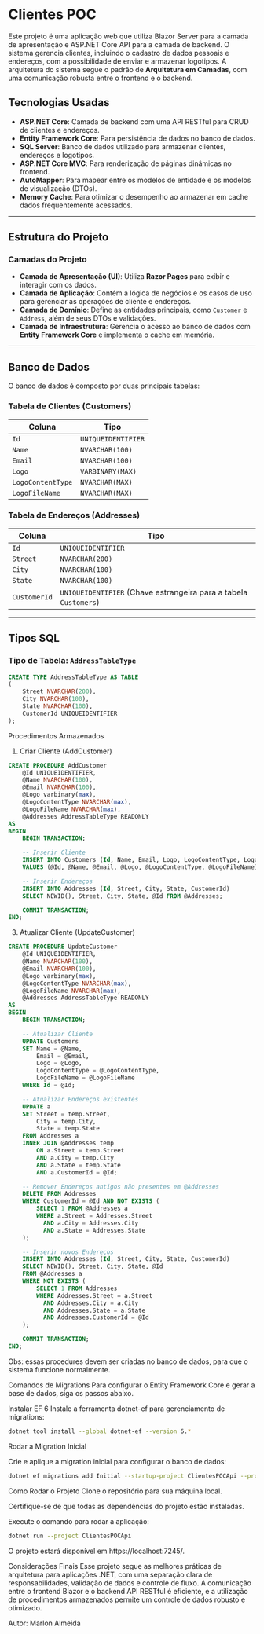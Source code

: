 # Clientes POC

Este projeto é uma aplicação web que utiliza Blazor Server para a camada de apresentação e ASP.NET Core API para a camada de backend. O sistema gerencia clientes, incluindo o cadastro de dados pessoais e endereços, com a possibilidade de enviar e armazenar logotipos. A arquitetura do sistema segue o padrão de **Arquitetura em Camadas**, com uma comunicação robusta entre o frontend e o backend.

## Tecnologias Usadas

- **ASP.NET Core**: Camada de backend com uma API RESTful para CRUD de clientes e endereços.
- **Entity Framework Core**: Para persistência de dados no banco de dados.
- **SQL Server**: Banco de dados utilizado para armazenar clientes, endereços e logotipos.
- **ASP.NET Core MVC**: Para renderização de páginas dinâmicas no frontend.
- **AutoMapper**: Para mapear entre os modelos de entidade e os modelos de visualização (DTOs).
- **Memory Cache**: Para otimizar o desempenho ao armazenar em cache dados frequentemente acessados.

---

## Estrutura do Projeto

### Camadas do Projeto

- **Camada de Apresentação (UI)**: Utiliza **Razor Pages** para exibir e interagir com os dados.
- **Camada de Aplicação**: Contém a lógica de negócios e os casos de uso para gerenciar as operações de cliente e endereços.
- **Camada de Domínio**: Define as entidades principais, como `Customer` e `Address`, além de seus DTOs e validações.
- **Camada de Infraestrutura**: Gerencia o acesso ao banco de dados com **Entity Framework Core** e implementa o cache em memória.

---

## Banco de Dados

O banco de dados é composto por duas principais tabelas:

### **Tabela de Clientes (Customers)**

| Coluna             | Tipo                |
|--------------------|---------------------|
| `Id`               | `UNIQUEIDENTIFIER`  |
| `Name`             | `NVARCHAR(100)`     |
| `Email`            | `NVARCHAR(100)`     |
| `Logo`             | `VARBINARY(MAX)`    |
| `LogoContentType`  | `NVARCHAR(MAX)`     |
| `LogoFileName`     | `NVARCHAR(MAX)`     |

### **Tabela de Endereços (Addresses)**

| Coluna  | Tipo              |
|---------|-------------------|
| `Id`    | `UNIQUEIDENTIFIER` |
| `Street`| `NVARCHAR(200)`    |
| `City`  | `NVARCHAR(100)`    |
| `State` | `NVARCHAR(100)`    |
| `CustomerId` | `UNIQUEIDENTIFIER` (Chave estrangeira para a tabela `Customers`) |

---

## Tipos SQL

### **Tipo de Tabela: `AddressTableType`**

```sql
CREATE TYPE AddressTableType AS TABLE
(
    Street NVARCHAR(200),
    City NVARCHAR(100),
    State NVARCHAR(100),
    CustomerId UNIQUEIDENTIFIER
);
```

Procedimentos Armazenados

1. Criar Cliente (AddCustomer)
   
```sql
CREATE PROCEDURE AddCustomer
    @Id UNIQUEIDENTIFIER,
    @Name NVARCHAR(100),
    @Email NVARCHAR(100),
    @Logo varbinary(max),
    @LogoContentType NVARCHAR(max),
    @LogoFileName NVARCHAR(max),
    @Addresses AddressTableType READONLY
AS
BEGIN
    BEGIN TRANSACTION;

    -- Inserir Cliente
    INSERT INTO Customers (Id, Name, Email, Logo, LogoContentType, LogoFileName)
    VALUES (@Id, @Name, @Email, @Logo, @LogoContentType, @LogoFileName);

    -- Inserir Endereços
    INSERT INTO Addresses (Id, Street, City, State, CustomerId)
    SELECT NEWID(), Street, City, State, @Id FROM @Addresses;

    COMMIT TRANSACTION;
END;
```

3. Atualizar Cliente (UpdateCustomer)
   
```sql
CREATE PROCEDURE UpdateCustomer
    @Id UNIQUEIDENTIFIER,
    @Name NVARCHAR(100),
    @Email NVARCHAR(100),
    @Logo varbinary(max),
    @LogoContentType NVARCHAR(max),
    @LogoFileName NVARCHAR(max),
    @Addresses AddressTableType READONLY
AS
BEGIN
    BEGIN TRANSACTION;

    -- Atualizar Cliente
    UPDATE Customers
    SET Name = @Name,
        Email = @Email,
        Logo = @Logo,
        LogoContentType = @LogoContentType,
        LogoFileName = @LogoFileName
    WHERE Id = @Id;

    -- Atualizar Endereços existentes
    UPDATE a
    SET Street = temp.Street,
        City = temp.City,
        State = temp.State
    FROM Addresses a
    INNER JOIN @Addresses temp
        ON a.Street = temp.Street
        AND a.City = temp.City
        AND a.State = temp.State
        AND a.CustomerId = @Id;

    -- Remover Endereços antigos não presentes em @Addresses
    DELETE FROM Addresses
    WHERE CustomerId = @Id AND NOT EXISTS (
        SELECT 1 FROM @Addresses a
        WHERE a.Street = Addresses.Street
          AND a.City = Addresses.City
          AND a.State = Addresses.State
    );

    -- Inserir novos Endereços
    INSERT INTO Addresses (Id, Street, City, State, CustomerId)
    SELECT NEWID(), Street, City, State, @Id
    FROM @Addresses a
    WHERE NOT EXISTS (
        SELECT 1 FROM Addresses
        WHERE Addresses.Street = a.Street
          AND Addresses.City = a.City
          AND Addresses.State = a.State
          AND Addresses.CustomerId = @Id
    );

    COMMIT TRANSACTION;
END;
```

Obs: essas procedures devem ser criadas no banco de dados, para que o sistema funcione normalmente.

Comandos de Migrations
Para configurar o Entity Framework Core e gerar a base de dados, siga os passos abaixo.

Instalar EF 6
Instale a ferramenta dotnet-ef para gerenciamento de migrations:

```bash
dotnet tool install --global dotnet-ef --version 6.*
```

Rodar a Migration Inicial

Crie e aplique a migration inicial para configurar o banco de dados:

```bash
dotnet ef migrations add Initial --startup-project ClientesPOCApi --project Infrastructure
```

Como Rodar o Projeto
Clone o repositório para sua máquina local.

Certifique-se de que todas as dependências do projeto estão instaladas.

Execute o comando para rodar a aplicação:

```bash
dotnet run --project ClientesPOCApi
```

O projeto estará disponível em https://localhost:7245/.

Considerações Finais
Esse projeto segue as melhores práticas de arquitetura para aplicações .NET, com uma separação clara de responsabilidades,
validação de dados e controle de fluxo. A comunicação entre o frontend Blazor e o backend API RESTful é eficiente, e a
utilização de procedimentos armazenados permite um controle de dados robusto e otimizado.

Autor: Marlon Almeida

